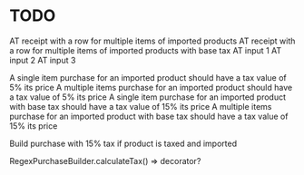 # TODO

AT receipt with a row for multiple items of imported products
AT receipt with a row for multiple items of imported products with base tax
AT input 1
AT input 2
AT input 3

A single item purchase for an imported product should have a tax value of 5% its price
A multiple items purchase for an imported product should have a tax value of 5% its price
A single item purchase for an imported product with base tax should have a tax value of 15% its price
A multiple items purchase for an imported product with base tax should have a tax value of 15% its price
 
Build purchase with 15% tax if product is taxed and imported

RegexPurchaseBuilder.calculateTax() => decorator?

